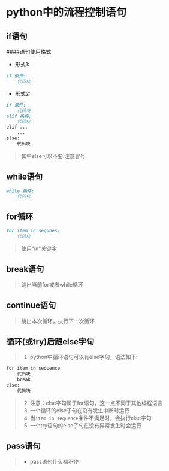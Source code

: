 # python中的流程控制语句
## if语句
####语句使用格式
* 形式1:
```markdown
if 条件:
    代码块
```
* 形式2:
```markdown
if 条件:
    代码块
elif 条件:
    代码块
elif ...
    ...
else:
    代码块
```
>其中else可以不要.注意冒号
## while语句
```markdown
while 条件:
    代码块
```
## for循环
```markdown
for item in sequnes:
    代码块
```
>使用"in"关键字
## break语句
>跳出当前for或者while循环
## continue语句
>跳出本次循环，执行下一次循环
## 循环(或try)后跟else字句
>1. python中循环语句可以有else字句，语法如下:
```markdown
for item in sequence
    代码块
    break
else:
    代码块
```
>2. 注意：else字句属于for语句，这一点不同于其他编程语言<br/>
>3. 一个循环的else子句在没有发生中断时运行<br/>
>4. 当`item in sequence`条件不满足时，会执行else字句<br/>
>5. 一个try语句的else子句在没有异常发生时会运行
## pass语句
>* pass语句什么都不作